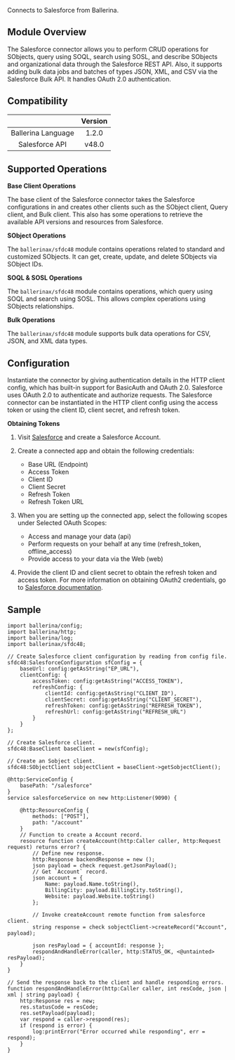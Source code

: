 Connects to Salesforce from Ballerina. 

## Module Overview

The Salesforce connector allows you to perform CRUD operations for SObjects, query using SOQL, search using SOSL, and
describe SObjects and organizational data through the Salesforce REST API. Also, it supports adding bulk data jobs and batches of types JSON, XML, and CSV via the Salesforce Bulk API. It handles OAuth 2.0 authentication.

## Compatibility
|                     |    Version     |
|:-------------------:|:--------------:|
| Ballerina Language  | 1.2.0          |
| Salesforce API      | v48.0          |

## Supported Operations

**Base Client Operations**

The base client of the Salesforce connector takes the Salesforce configurations in and creates other clients such as the SObject client, Query client, and Bulk client. This also has some operations to retrieve the available API versions and resources from Salesforce.

**SObject Operations**

The `ballerinax/sfdc48` module contains operations related to standard and customized SObjects. It can get, create, update, and delete SObjects via SObject IDs.

**SOQL & SOSL Operations**

The `ballerinax/sfdc48` module contains operations, which query using SOQL and search using SOSL. This allows complex 
operations using SObjects relationships.

**Bulk Operations**

The `ballerinax/sfdc48` module supports bulk data operations for CSV, JSON, and XML data types.

## Configuration

Instantiate the connector by giving authentication details in the HTTP client config, which has built-in support for 
BasicAuth and OAuth 2.0. Salesforce uses OAuth 2.0 to authenticate and authorize requests. The Salesforce connector can 
be instantiated in the HTTP client config using the access token or using the client ID, client secret, and refresh 
token.

**Obtaining Tokens**

1. Visit [Salesforce](https://www.salesforce.com) and create a Salesforce Account.
2. Create a connected app and obtain the following credentials: 
    * Base URL (Endpoint)
    * Access Token
    * Client ID
    * Client Secret
    * Refresh Token
    * Refresh Token URL
    
3.  When you are setting up the connected app, select the following scopes under Selected OAuth Scopes:

    * Access and manage your data (api)
    * Perform requests on your behalf at any time (refresh_token, offline_access)
    * Provide access to your data via the Web (web)

4. Provide the client ID and client secret to obtain the refresh token and access token. For more information on 
   obtaining OAuth2 credentials, go to 
   [Salesforce documentation](https://help.salesforce.com/articleView?id=remoteaccess_authenticate_overview.htm).


## Sample

 
```ballerina
import ballerina/config;
import ballerina/http;
import ballerina/log;
import ballerinax/sfdc48;

// Create Salesforce client configuration by reading from config file.
sfdc48:SalesforceConfiguration sfConfig = {
    baseUrl: config:getAsString("EP_URL"),
    clientConfig: {
        accessToken: config:getAsString("ACCESS_TOKEN"),
        refreshConfig: {
            clientId: config:getAsString("CLIENT_ID"),
            clientSecret: config:getAsString("CLIENT_SECRET"),
            refreshToken: config:getAsString("REFRESH_TOKEN"),
            refreshUrl: config:getAsString("REFRESH_URL")
        }
    }
};

// Create Salesforce client.
sfdc48:BaseClient baseClient = new(sfConfig);

// Create an Sobject client.
sfdc48:SObjectClient sobjectClient = baseClient->getSobjectClient();

@http:ServiceConfig {
    basePath: "/salesforce"
}
service salesforceService on new http:Listener(9090) {

    @http:ResourceConfig {
        methods: ["POST"],
        path: "/account"
    }
    // Function to create a Account record.
    resource function createAccount(http:Caller caller, http:Request request) returns error? {
        // Define new response.
        http:Response backendResponse = new ();
        json payload = check request.getJsonPayload();
        // Get `Account` record.
        json account = {
            Name: payload.Name.toString(),
            BillingCity: payload.BillingCity.toString(),
            Website: payload.Website.toString()
        };

        // Invoke createAccount remote function from salesforce client.
        string response = check sobjectClient->createRecord("Account", payload);

        json resPayload = { accountId: response };
        respondAndHandleError(caller, http:STATUS_OK, <@untainted> resPayload);
    }
}

// Send the response back to the client and handle responding errors.
function respondAndHandleError(http:Caller caller, int resCode, json | xml | string payload) {
    http:Response res = new;
    res.statusCode = resCode;
    res.setPayload(payload);
    var respond = caller->respond(res);
    if (respond is error) {
        log:printError("Error occurred while responding", err = respond);
    }
}
```
